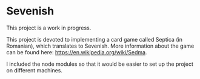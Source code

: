 # Sevenish
This project is a work in progress.

This project is devoted to implementing a card game called Septica (in Romanian), which translates to Sevenish.
More information about the game can be found here: https://en.wikipedia.org/wiki/Sedma.

I included the node modules so that it would be easier to set up the project on different machines. 
